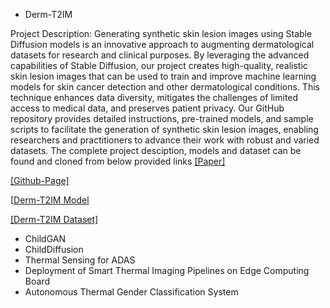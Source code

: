 - Derm-T2IM

Project Description: Generating synthetic skin lesion images using Stable Diffusion models is an innovative approach to augmenting dermatological datasets for research and clinical purposes. By leveraging the advanced capabilities of Stable Diffusion, our project creates high-quality, realistic skin lesion images that can be used to train and improve machine learning models for skin cancer detection and other dermatological conditions. This technique enhances data diversity, mitigates the challenges of limited access to medical data, and preserves patient privacy. Our GitHub repository provides detailed instructions, pre-trained models, and sample scripts to facilitate the generation of synthetic skin lesion images, enabling researchers and practitioners to advance their work with robust and varied datasets.
The complete project desciption, models and dataset can be found and cloned from below provided links
</strong> [[Paper]](https://arxiv.org/abs/2401.05159)

</strong> [[Github-Page]](https://github.com/MAli-Farooq/Derm-T2IM)

</strong> [[Derm-T2IM Model](https://huggingface.co/MAli-Farooq/Derm-T2IM)

</strong> [[Derm-T2IM Dataset]](https://huggingface.co/datasets/MAli-Farooq/Derm-T2IM-Dataset)
 
- ChildGAN
- ChildDiffusion
- Thermal Sensing for ADAS
- Deployment of Smart Thermal Imaging Pipelines on Edge Computing Board
- Autonomous Thermal Gender Classification System
